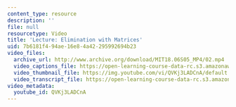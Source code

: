 ```yaml
---
content_type: resource
description: ''
file: null
resourcetype: Video
title: 'Lecture: Elimination with Matrices'
uid: 7b6181f4-94ae-16e8-4a42-295992694b23
video_files:
  archive_url: http://www.archive.org/download/MIT18.06S05_MP4/02.mp4
  video_captions_file: https://open-learning-course-data-rc.s3.amazonaws.com/18-06sc-linear-algebra-fall-2011/246844f53b315d548c9c682255a040e4_QVKj3LADCnA.vtt
  video_thumbnail_file: https://img.youtube.com/vi/QVKj3LADCnA/default.jpg
  video_transcript_file: https://open-learning-course-data-rc.s3.amazonaws.com/18-06sc-linear-algebra-fall-2011/454334e7d4fcc0b38df4085e9b7e83e3_QVKj3LADCnA.pdf
video_metadata:
  youtube_id: QVKj3LADCnA
---
```

